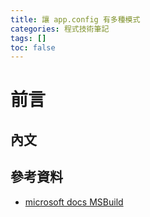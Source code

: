 ```yaml
---
title: 讓 app.config 有多種模式
categories: 程式技術筆記
tags: []
toc: false
---
```

# 前言

## 內文

## 參考資料

- [microsoft docs MSBuild][5]

[1]: https://www.linkedin.com/pulse/multi-appconfig-visual-studio-2017-benjamin-davis/
[2]: https://demo.tc/post/775
[3]: https://dotblogs.com.tw/wasichris/2015/04/15/151058
[4]: https://dmcostello.co.uk/2018/06/06/code-scraps-generateapplicationmanifest-build-error-in-visual-studio/
[5]: https://docs.microsoft.com/zh-tw/visualstudio/msbuild/msbuild-project-file-schema-reference?view=vs-2017
